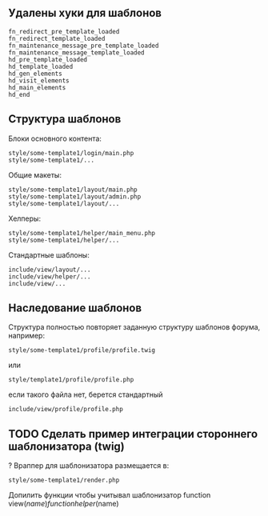 
## Удалены хуки для шаблонов

    fn_redirect_pre_template_loaded
    fn_redirect_template_loaded
    fn_maintenance_message_pre_template_loaded
    fn_maintenance_message_template_loaded
    hd_pre_template_loaded
    hd_template_loaded
    hd_gen_elements
    hd_visit_elements
    hd_main_elements
    hd_end

## Структура шаблонов

Блоки основного контента:

    style/some-template1/login/main.php
    style/some-template1/...

Общие макеты:
    
    style/some-template1/layout/main.php
    style/some-template1/layout/admin.php
    style/some-template1/layout/...

Хелперы:

    style/some-template1/helper/main_menu.php    
    style/some-template1/helper/...

Стандартные шаблоны:

    include/view/layout/...
    include/view/helper/...
    include/view/...

## Наследование шаблонов 

Cтруктура полностью повторяет заданную структуру шаблонов форума, например:

    style/some-template1/profile/profile.twig
    
или
    
    style/template1/profile/profile.php
    
если такого файла нет, берется стандартный

    include/view/profile/profile.php

## TODO Сделать пример интеграции стороннего шаблонизатора (twig)

? Враппер для шаблонизатора размещается в:
    
    style/some-template1/render.php

Допилить функции чтобы учитывал шаблонизатор
    function view($name)
    function helper($name)
